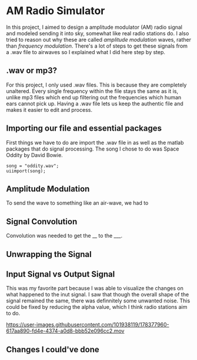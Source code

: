 # AM Radio Simulator
In this project, I aimed to design a amplitude modulator (AM) radio signal and modeled sending it into sky, somewhat like real radio stations do. I also tried to reason out why these are called _amplitude modulation_ waves, rather than _frequency modulation_. There's a lot of steps to get these signals from a .wav file to airwaves so I explained what I did here step by step. 


## .wav or mp3? 
For this project, I only used .wav files. This is because they are completely unaltered. Every single frequency within the file stays the same as it is, unlike mp3 files which end up filtering out the frequencies which human ears cannot pick up. Having a .wav file lets us keep the authentic file and makes it easier to edit and process. 


## Importing our file and essential packages 
First things we have to do are import the .wav file in as well as the matlab packages that do signal processing. The song I chose to do was Space Oddity by David Bowie. 

```
song = "oddity.wav";
uiimport(song);
```

## Amplitude Modulation
To send the wave to something like an air-wave, we had to 


## Signal Convolution
Convolution was needed to get the __ to the ___. 


## Unwrapping the Signal


## Input Signal vs Output Signal 
This was my favorite part because I was able to visualize the changes on what happened to the inut signal. I saw that though the overall shape of the signal remained the same, there was definnitely some unwanted noise. This could be fixed by reducing the alpha value, which I think radio stations aim to do.


https://user-images.githubusercontent.com/101938119/178377960-617aa890-fd4e-4374-a0d8-bbb52e096cc2.mov



## Changes I could've done 
